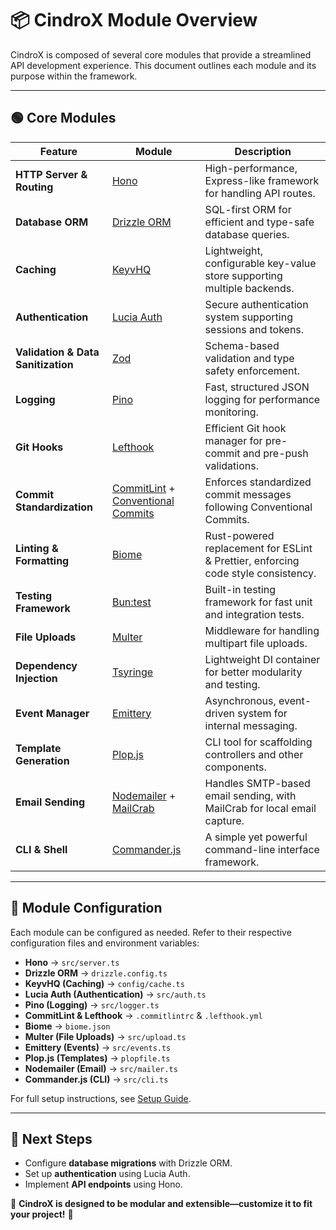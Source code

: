 # 📦 CindroX Module Overview

CindroX is composed of several core modules that provide a streamlined API development experience. This document outlines each module and its purpose within the framework.

---

## **🟢 Core Modules**

| Feature | Module | Description |
|---------|--------|-------------|
| **HTTP Server & Routing** | [Hono](https://hono.dev/) | High-performance, Express-like framework for handling API routes. |
| **Database ORM** | [Drizzle ORM](https://orm.drizzle.team/) | SQL-first ORM for efficient and type-safe database queries. |
| **Caching** | [KeyvHQ](https://www.npmjs.com/package/keyv) | Lightweight, configurable key-value store supporting multiple backends. |
| **Authentication** | [Lucia Auth](https://lucia-auth.com/) | Secure authentication system supporting sessions and tokens. |
| **Validation & Data Sanitization** | [Zod](https://zod.dev/) | Schema-based validation and type safety enforcement. |
| **Logging** | [Pino](https://getpino.io/) | Fast, structured JSON logging for performance monitoring. |
| **Git Hooks** | [Lefthook](https://github.com/evilmartians/lefthook) | Efficient Git hook manager for pre-commit and pre-push validations. |
| **Commit Standardization** | [CommitLint](https://commitlint.js.org/) + [Conventional Commits](https://www.conventionalcommits.org/) | Enforces standardized commit messages following Conventional Commits. |
| **Linting & Formatting** | [Biome](https://biomejs.dev/) | Rust-powered replacement for ESLint & Prettier, enforcing code style consistency. |
| **Testing Framework** | [Bun:test](https://bun.sh/docs/runtime/testing) | Built-in testing framework for fast unit and integration tests. |
| **File Uploads** | [Multer](https://www.npmjs.com/package/multer) | Middleware for handling multipart file uploads. |
| **Dependency Injection** | [Tsyringe](https://www.npmjs.com/package/tsyringe) | Lightweight DI container for better modularity and testing. |
| **Event Manager** | [Emittery](https://www.npmjs.com/package/emittery) | Asynchronous, event-driven system for internal messaging. |
| **Template Generation** | [Plop.js](https://plopjs.com/) | CLI tool for scaffolding controllers and other components. |
| **Email Sending** | [Nodemailer](https://nodemailer.com/) + [MailCrab](https://github.com/tomMoulard/mailcrab) | Handles SMTP-based email sending, with MailCrab for local email capture. |
| **CLI & Shell** | [Commander.js](https://www.npmjs.com/package/commander) | A simple yet powerful command-line interface framework. |

---

## **🔧 Module Configuration**
Each module can be configured as needed. Refer to their respective configuration files and environment variables:

- **Hono** → `src/server.ts`
- **Drizzle ORM** → `drizzle.config.ts`
- **KeyvHQ (Caching)** → `config/cache.ts`
- **Lucia Auth (Authentication)** → `src/auth.ts`
- **Pino (Logging)** → `src/logger.ts`
- **CommitLint & Lefthook** → `.commitlintrc` & `.lefthook.yml`
- **Biome** → `biome.json`
- **Multer (File Uploads)** → `src/upload.ts`
- **Emittery (Events)** → `src/events.ts`
- **Plop.js (Templates)** → `plopfile.ts`
- **Nodemailer (Email)** → `src/mailer.ts`
- **Commander.js (CLI)** → `src/cli.ts`

For full setup instructions, see [Setup Guide](setup.md).

---

## 🚀 **Next Steps**
- Configure **database migrations** with Drizzle ORM.
- Set up **authentication** using Lucia Auth.
- Implement **API endpoints** using Hono.

🔹 **CindroX is designed to be modular and extensible—customize it to fit your project!** 🎯
